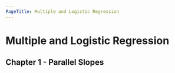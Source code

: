 ```yaml
---
PageTitle: Multiple and Logistic Regression
---
```

# Multiple and Logistic Regression
## Chapter 1 - Parallel Slopes